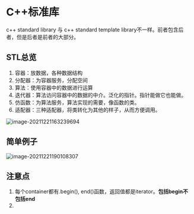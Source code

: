 # C++标准库

c++ standard library 与 c++ standard template library不一样。前者包含后者，但是后者是前者的大部分。

## STL总览

1. 容器：放数据，各种数据结构
2. 分配器：为容器服务，分配空间
3. 算法：使用容器中的数据进行运算
4. 迭代器：算法访问容器中的数据的中介。泛化的指针。指针能做它也能做。
5. 仿函数：为算法服务，算法实现的需要，像函数的类。
6. 适配器：三种适配器，将类转化为其他的样子，从而方便调用。

![image-20211221163239694](C:\Users\Godlight666\AppData\Roaming\Typora\typora-user-images\image-20211221163239694.png)

## 简单例子

![image-20211221190108307](C:\Users\Godlight666\AppData\Roaming\Typora\typora-user-images\image-20211221190108307.png)

## 注意点

1. 每个container都有.begin(), end()函数，返回值都是iterator。**包括begin不包括end**
2. 
